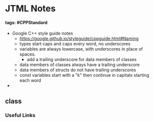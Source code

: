 # JTML Notes
#### tags: #CPPStandard
- Google C++ style guide notes
	- https://google.github.io/styleguide/cppguide.html#Naming
	- types start caps and caps every word, no underscores
	- variables are always lowercase, with underscores in place of spaces. 
		- add a trailing underscore for data members of classes
	- data members of classes always have a trailing underscore
	- data members of structs do not have trailing underscores
	- const variables start with a "k" then continue in capitals starting each word
- 

## class


### Useful Links
